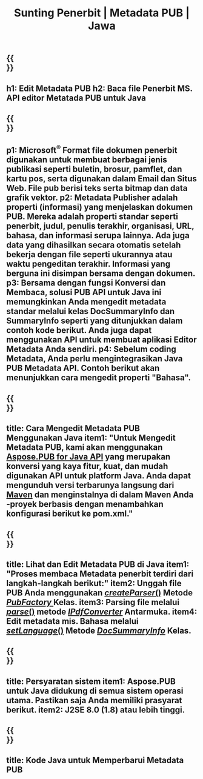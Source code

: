 ﻿---
translation: true
template: /_templates/metadata-java.md
title: Sunting Penerbit | Metadata PUB | Jawa
description: Baca file Publisher Metadata menggunakan PUB Java API Solution lintas platform. Java API lokal memberi Anda akses ke properti SummaryInfo dan DocSummaryInfo.
url: /java/metadata/pub/
metakeywords: edit metadata pub java, metadata file pub java, editor metadata penerbit java, baca metadata file pub java, baca metadata pub java
family: pub
platformtag: java
feature: metadata
aliases: /java/metadata/
---

{{<section banner>}}
---
h1: Edit Metadata PUB
h2: Baca file Penerbit MS. API editor Metatada PUB untuk Java
---

{{<section overview>}}
---
p1: Microsoft<sup>®</sup> Format file dokumen penerbit digunakan untuk membuat berbagai jenis publikasi seperti buletin, brosur, pamflet, dan kartu pos, serta digunakan dalam Email dan Situs Web. File pub berisi teks serta bitmap dan data grafik vektor.
p2: Metadata Publisher adalah properti (informasi) yang menjelaskan dokumen PUB. Mereka adalah properti standar seperti penerbit, judul, penulis terakhir, organisasi, URL, bahasa, dan informasi serupa lainnya. Ada juga data yang dihasilkan secara otomatis setelah bekerja dengan file seperti ukurannya atau waktu pengeditan terakhir. Informasi yang berguna ini disimpan bersama dengan dokumen.
p3: Bersama dengan fungsi Konversi dan Membaca, solusi PUB API untuk Java ini memungkinkan Anda mengedit metadata standar melalui kelas DocSummaryInfo dan SummaryInfo seperti yang ditunjukkan dalam contoh kode berikut. Anda juga dapat menggunakan API untuk membuat aplikasi Editor Metadata Anda sendiri.
p4: Sebelum coding Metadata, Anda perlu mengintegrasikan Java PUB Metadata API. Contoh berikut akan menunjukkan cara mengedit properti "Bahasa".
---

{{<section widget>}}
---
title: Cara Mengedit Metadata PUB Menggunakan Java
item1: "Untuk Mengedit Metadata PUB, kami akan menggunakan [Aspose.PUB for Java API](https://products.aspose.com/pub/java/) yang merupakan konversi yang kaya fitur, kuat, dan mudah digunakan API untuk platform Java. Anda dapat mengunduh versi terbarunya langsung dari [Maven](https://repository.aspose.com/pub/) dan menginstalnya di dalam Maven Anda -proyek berbasis dengan menambahkan konfigurasi berikut ke pom.xml."
---

{{<section feature1>}}
---
title: Lihat dan Edit Metadata PUB di Java
item1: "Proses membaca Metadata penerbit terdiri dari langkah-langkah berikut:"
item2: Unggah file PUB Anda menggunakan [*createParser*()](https://reference.aspose.com/pub/java/com.aspose.pub/PubFactory#createParser-java.lang.String-) Metode [*PubFactory* ](https://reference.aspose.com/pub/Java/com.aspose.pub/PubFactory) Kelas.
item3: Parsing file melalui [*parse*()](https://reference.aspose.com/pub/java/com.aspose.pub/IPubParser#parse--) metode [*IPdfConverter*](https://reference.aspose.com/pub/java/com.aspose.pub/IPubParser) Antarmuka.
item4: Edit metadata mis. Bahasa melalui [*setLanguage*()](https://reference.aspose.com/pub/java/com.aspose.pub/DocSummaryInfo#setLanguage-java.lang.String-) Metode [*DocSummaryInfo*](https://reference.aspose.com/pub/java/com.aspose.pub/DocSummaryInfo) Kelas.
---

{{<section feature2>}}
---
title: Persyaratan sistem
item1: Aspose.PUB untuk Java didukung di semua sistem operasi utama. Pastikan saja Anda memiliki prasyarat berikut.
item2: J2SE 8.0 (1.8) atau lebih tinggi.
---

{{<section codeexample>}}
---
title: Kode Java untuk Memperbarui Metadata PUB
---